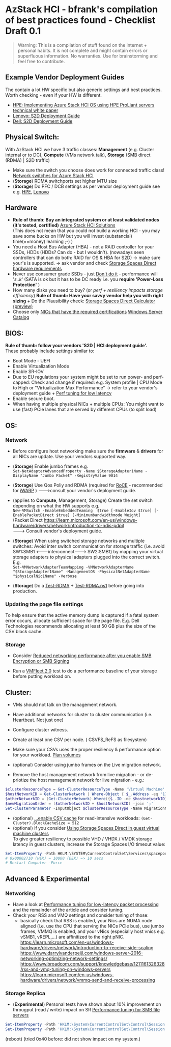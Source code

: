 # AzStack HCI - bfrank's compilation of best practices found - Checklist Draft 0.1

> Warning: This is a compilation of stuff found on the internet + personal habits. It is not complete and might contain errors or superfluous information. No warranties. Use for brainstorming and feel free to contribute.

## Example Vendor Deployment Guides
The contain a lot HW specific but also generic settings and best practices. Worth checking - even if your HW is different.
- [HPE: Implementing Azure Stack HCI OS using HPE ProLiant servers technical white paper](https://www.hpe.com/psnow/doc/a50004375enw)
- [Lenovo: S2D Deployment Guide](https://lenovopress.lenovo.com/lp0064-microsoft-storage-spaces-direct-s2d-deployment-guide)
- [Dell: S2D Deployment Guide](https://downloads.dell.com/solutions/general-solution-resources/White%20Papers/DellEMCMicrosoft_StorageSpacesDirect_ReadyNode_PowerEdgeR740xdR640-Scalable-DG.pdf)

## Physical Switch:
With AzStack HCI we have 3 traffic classes: **Management** (e.g. Cluster internal or to DC), **Compute** (VMs network talk), **Storage** (SMB direct (RDMA) | S2D traffic)
- Make sure the switch you choose does work for connected traffic class! [Network switches for Azure Stack HCI](https://learn.microsoft.com/en-us/azure-stack/hci/concepts/physical-network-requirements?tabs=22H2%2C20-21H2reqs)
- (**Storage**) RDMA switchports set higher MTU size
- (**Storage**) Do PFC / DCB settings as per vendor deployment guide see e.g. [HPE], [Lenovo]  
  
[HPE]: https://www.hpe.com/psnow/doc/a50004375enw
[Lenovo]: https://lenovopress.lenovo.com/lp0064-microsoft-storage-spaces-direct-s2d-deployment-guide

## Hardware 
- **Rule of thumb**: **Buy an integrated system or at least validated nodes (it's tested, certified)** [Azure Stack HCI Solutions]  
  (This does not mean that you could not build a working HCI - you may save some bucks on HW but you will invest (substancial) time(==money) learning ;-) )
- You need a Host Bus Adapter (HBA) - not a RAID controller for your SSDs, HDDs (HDDs? Can do - but I wouldn't). (nowadays seen controllers that can do both: RAID for OS & HBA for S2D) -> make sure your's is supported. -> ask vendor and check [Storage Spaces Direct hardware requirements](https://learn.microsoft.com/en-us/windows-server/storage/storage-spaces/storage-spaces-direct-hardware-requirements)
- Never use consumer grade SSDs - just [Don't do it] - performance will '*s..k*' (SATA is ok but it has to be DC ready i.e. you **require 'Power-Loss Protection'** )
- How many disks you need to buy? (or *perf + resiliency impacts storage efficiency*) **Rule of thumb: Have your savvy vendor help you with right sizing** + Do the Plausibility check: [Storage Spaces Direct Calculator (preview)](https://aka.ms/s2dcalc) 
- Choose only [NICs that have the required certifications](https://learn.microsoft.com/en-us/azure-stack/hci/concepts/host-network-requirements) [Windows Server Catalog]  

[Azure Stack HCI Solutions]: https://hcicatalog.azurewebsites.net/#/catalog
[Don't do it]: https://techcommunity.microsoft.com/t5/storage-at-microsoft/don-t-do-it-consumer-grade-solid-state-drives-ssd-in-storage/ba-p/425914
[Windows Server Catalog]: https://www.windowsservercatalog.com/

## BIOS:
**Rule of thumb: follow your vendors 'S2D | HCI deployment guide'.**  
These probably include settings similar to:  
- Boot Mode - UEFI
- Enable Virtualization Mode 
- Enable SR-IOV
- Due to EU regulations your system might be set to run power- and perf- capped: Check and change if required: e.g. System profile | CPU Mode to High or "Virtualization Max Performance" -> refer to your vendor's deployment guide + [Perf tuning for low latency]
- Enable secure boot.
- When having multiple physical NICs + multiple CPUs: You might want to use (fast) PCIe lanes that are served by different CPUs (to split load) 
  
[Perf tuning for low latency]: https://learn.microsoft.com/en-us/windows-server/networking/technologies/network-subsystem/net-sub-performance-tuning-nics?source=recommendations#bkmk_low


## OS:
### Network
- Before configure host networking make sure the **firmware** & **drivers** for all NICs are update. Use your vendors supported way.
- (**Storage**) Enable jumbo frames e.g.  
  `Set-NetAdapterAdvancedProperty -Name $StorageAdapter1Name -DisplayName "Jumbo Packet" -RegistryValue 9014`
- (**Storage**) Use Qos Poliy and RDMA (required for [RoCE](https://learn.microsoft.com/en-us/previous-versions/windows/it-pro/windows-server-2012-r2-and-2012/dn583822(v=ws.11)) - recommended for [iWARP](https://learn.microsoft.com/en-us/previous-versions/windows/it-pro/windows-server-2012-r2-and-2012/dn583825(v=ws.11))  )
--->consult your vendor's deployment guide.

- (applies to **Compute**, Management, Storage) Create the set switch depending on what the HW supports e.g.  
  `New-VMSwitch -EnableEmbeddedTeaming  $true [-EnableIov $true] [-EnablePacketDirect $true] [-Minimumbandwidthmode Weight]`  
  (Packet Direct https://learn.microsoft.com/en-us/windows-hardware/drivers/network/introduction-to-ndis-pdpi)  
  ---> Consult vendor's deployment guide.

- (**Storage**) When using switched storage networks and multiple switches: Avoid inter switch communication for storage traffic (i.e. avoid SW1:SMB1 <---interconnect---> SW2:SMB1) by mapping your virtual storage adapters to physical adapters plugged into the correct switch. E.g.  
  `Set-VMNetworkAdapterTeamMapping -VMNetworkAdapterName "$StorageAdapter1Name" -ManagementOS -PhysicalNetAdapterName "$physicalNic1Name" -Verbose`

- (**Storage**) Do a [Test-RDMA](./Test-RDMA/howto_test-rdma.md) + [Test-RDMA.ps1](https://github.com/microsoft/SDN/blob/master/Diagnostics/Test-Rdma.ps1) before going into production.
  
### Updating the page file settings
To help ensure that the active memory dump is captured if a fatal system error occurs, allocate sufficient space for the page file. E.g. Dell Technologies recommends allocating at least 50 GB plus the size of the CSV block cache.

### Storage 
- Consider [Reduced networking performance after you enable SMB Encryption or SMB Signing](https://learn.microsoft.com/en-us/troubleshoot/windows-server/networking/reduced-performance-after-smb-encryption-signing?source=recommendations)

- Run a [VMFleet 2.0](https://techcommunity.microsoft.com/t5/azure-stack-blog/vmfleet-2-0-quick-start-guide/ba-p/2824778) test to do a performance baseline of your storage before putting workload on. 


## Cluster:
- VMs should not talk on the management network.
- Have additional networks for cluster to cluster communication (i.e. Heartbeat. Not just one)
- Configure cluster witness.
- Create at least one CSV per node. ( CSVFS_ReFS as filesystem)
- Make sure your CSVs uses the proper resiliency & performance option for your workload. [Plan volumes]

- (optional) Consider using jumbo frames on the Live migration network.
- Remove the host management network from live migration - or de-priotize the host management network for live migration - e.g.:
```powershell
$clusterResourceType = Get-ClusterResourceType -Name 'Virtual Machine'
$hostNetworkID = Get-ClusterNetwork | Where-Object { $_.Address -eq '172.16.102.0' } | Select-Object -ExpandProperty ID
$otherNetworkID = (Get-ClusterNetwork).Where({$_.ID -ne $hostnetworkID}).ID
$newMigrationOrder = ($otherNetworkID + $hostNetworkID) -join ';'
Set-ClusterParameter -InputObject $clusterResourceType -Name MigrationNetworkOrder -Value $newMigrationOrder
```
- (optional) [...enable CSV cache](https://techcommunity.microsoft.com/t5/failover-clustering/how-to-enable-csv-cache/ba-p/371854) for read-intensive workloads:
`(Get-Cluster).BlockCacheSize = 512`
- (optional) If you consider [Using Storage Spaces Direct in guest virtual machine clusters](https://learn.microsoft.com/en-us/windows-server/storage/storage-spaces/storage-spaces-direct-in-vm)  
  To give greater resiliency to possible VHD / VHDX / VMDK storage latency in guest clusters, increase the Storage Spaces I/O timeout value:
```PowerShell
Set-ItemProperty -Path HKLM:\SYSTEM\CurrentControlSet\Services\spaceport\Parameters -Name HwTimeout -Value 0x00002710 -Verbose
# 0x00002710 (HEX) = 10000 (DEX) => 10 secs
# Restart-Computer -Force
```  
[Plan volumes]: https://learn.microsoft.com/en-us/azure-stack/hci/concepts/plan-volumes#with-four-or-more-servers

## Advanced & Experimental

### Networking
- Have a look at [Performance tuning for low-latency packet processing](https://learn.microsoft.com/en-us/windows-server/networking/technologies/network-subsystem/net-sub-performance-tuning-nics?source=recommendations#bkmk_low) and the remainder of the article and consider tuning.
- Check your RSS and VMQ settings and consider tuning of those: 
  - basically check that RSS is enabled, your Nics are NUMA node aligned (i.e. use the CPU that serving the NICs PCIe bus), use jumbo frames, VMMQ is enabled, and your vNics (especially host vnics e.g. vSMB1, vREPL,...) are affinitized to the right pNIC.  
https://learn.microsoft.com/en-us/windows-hardware/drivers/network/introduction-to-receive-side-scaling  
https://www.darrylvanderpeijl.com/windows-server-2016-networking-optimizing-network-settings/ 
https://www.broadcom.com/support/knowledgebase/1211161326328/rss-and-vmq-tuning-on-windows-servers
https://learn.microsoft.com/en-us/windows-hardware/drivers/network/vmmq-send-and-receive-processing

### Storage Replica
- (**Experimental**) Personal tests have shown about 10% improvement on througput (read / write) impact on SR 
[Performance tuning for SMB file servers](https://learn.microsoft.com/en-us/windows-server/administration/performance-tuning/role/file-server/smb-file-server)
```PowerShell
Set-ItemProperty -Path 'HKLM:\System\CurrentControlSet\Control\Session Manager\Executive' -Name AdditionalCriticalWorkerThreads -Value 0x00000140 -Verbose
Set-ItemProperty -Path 'HKLM:\System\CurrentControlSet\Control\Session Manager\Executive' -Name AdditionalDelayedWorkerThreads -Value 0x00000140 -Verbose
```
(reboot)
(tried 0x40 before: did not show impact on my system.)



